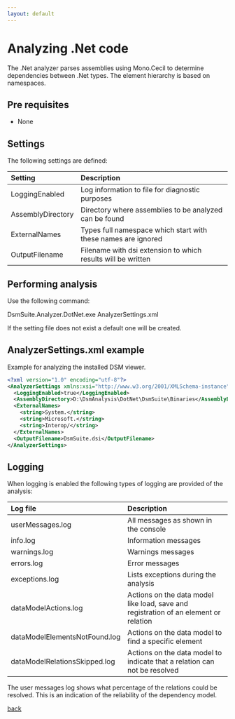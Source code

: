 ```yaml
---
layout: default
---
```


# Analyzing .Net code

The .Net analyzer parses assemblies using Mono.Cecil to determine dependencies between .Net types.
The element hierarchy is based on namespaces.

## Pre requisites
* None

## Settings

The following settings are defined:

| Setting           | Description                                                   | 
|:------------------|:--------------------------------------------------------------|
| LoggingEnabled    | Log information to file for diagnostic purposes               |
| AssemblyDirectory | Directory where assemblies to be analyzed can be found        |
| ExternalNames     | Types full namespace which start with these names are ignored |
| OutputFilename    | Filename with dsi extension to which results will be written  |

## Performing analysis

Use the following command:

DsmSuite.Analyzer.DotNet.exe AnalyzerSettings.xml

If the setting file does not exist a default one will be created.

## AnalyzerSettings.xml example 

Example for analyzing the installed DSM viewer.

```xml
<?xml version="1.0" encoding="utf-8"?>
<AnalyzerSettings xmlns:xsi="http://www.w3.org/2001/XMLSchema-instance" xmlns:xsd="http://www.w3.org/2001/XMLSchema">
  <LoggingEnabled>true</LoggingEnabled>
  <AssemblyDirectory>D:\DsmAnalysis\DotNet\DsmSuite\Binaries</AssemblyDirectory>
  <ExternalNames>
    <string>System.</string>
    <string>Microsoft.</string>
    <string>Interop/</string>
  </ExternalNames>
  <OutputFilename>DsmSuite.dsi</OutputFilename>
</AnalyzerSettings>
```

## Logging

When logging is enabled the following types of logging are provided of the analysis:

| Log file                        | Description                                                                          | 
|:--------------------------------|:-------------------------------------------------------------------------------------|
| userMessages.log                | All messages as shown in the console                                                 |
| info.log                        | Information messages                                                                 |
| warnings.log                    | Warnings messages                                                                    |
| errors.log                      | Error messages                                                                       |
| exceptions.log                  | Lists exceptions during the analysis                                                 |
| dataModelActions.log            | Actions on the data model like load, save and registration of an element or relation |
| dataModelElementsNotFound.log   | Actions on the data model to find a specific element                                 |
| dataModelRelationsSkipped.log   | Actions on the data model to indicate that a relation can not be resolved            |                          |

The user messages log shows what percentage of the relations could be resolved. This is an indication of the
reliability of the dependency model.

[back](user_guide)
